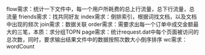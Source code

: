 flow需求：统计一下文件中，每一个用户所耗费的总上行流量，总下行流量，总流量
friends需求：找共同好友
index需求：倒排索引，根据词找文档，以及文档中出现的频次
join需求：数据关联
order需求：需要求出每一个订单中成交金额最大的三笔，本质：求分组TOPN
page需求：统计request.dat中每个页面被访问的总次数，同时，要求输出结果文件中的数据按照次数大小倒序排序
wc需求：wordCount

